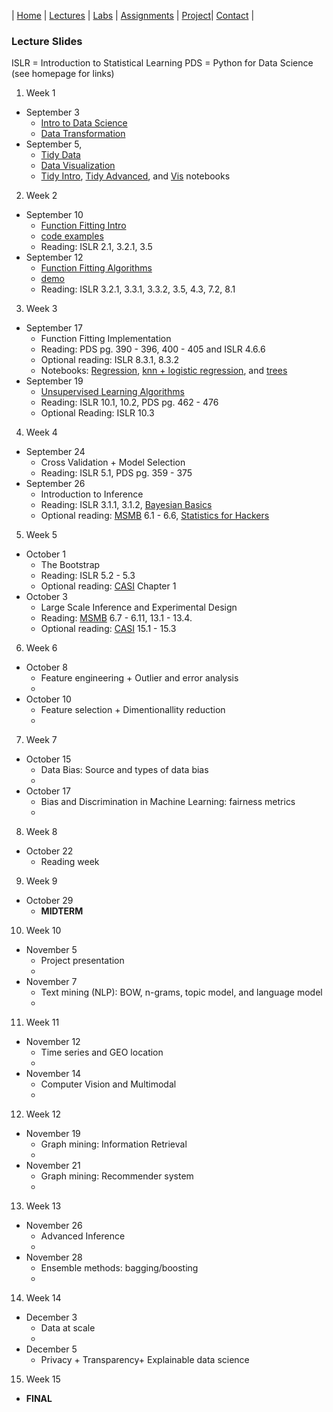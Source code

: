 | [Home](index.md) | [Lectures](lectures.md) | [Labs](labs.md) | [Assignments](assignments.md) | [Project](project.md)| [Contact](contact.md) |


### Lecture Slides

ISLR = Introduction to Statistical Learning
PDS = Python for Data Science
(see homepage for links)

1. Week 1
- September 3
  * [Intro to Data Science](lectures/Intro%20to%20data%20science.pdf)
  * [Data Transformation](lectures/data_transformations.pdf)
- September 5, 
  * [Tidy Data](lectures/tidy.pdf)
  * [Data Visualization](lectures/vis.pdf)
  * [Tidy Intro](lectures/pew.html), [Tidy Advanced](lectures/billboard.html), and
  [Vis](lectures/gapminder.html) notebooks

2. Week 2
- September 10
  * [Function Fitting Intro](https://observablehq.com/@krisrs1128/function-fitting)
  * [code examples](lectures/model_families_gallery.html)
  * Reading: ISLR 2.1, 3.2.1, 3.5
- September 12
  * [Function Fitting Algorithms](https://observablehq.com/@krisrs1128/function-fitting-crash-course)
  * [demo](https://observablehq.com/@krisrs1128/knn-bias-variance)
  * Reading: ISLR 3.2.1, 3.3.1, 3.3.2, 3.5, 4.3, 7.2, 8.1

3. Week 3
- September 17
  * Function Fitting Implementation
  * Reading: PDS pg. 390 - 396, 400 - 405 and ISLR 4.6.6
  * Optional reading: ISLR 8.3.1, 8.3.2
  * Notebooks: [Regression](https://colab.research.google.com/drive/1Ro8Jp975pBuW5DdljGmqXfMqSESFzfdY), [knn + logistic regression](https://colab.research.google.com/drive/1ZyUp1v7oaN8z0qk4Y-F_Dxz1TkBRFlNh), and [trees](https://colab.research.google.com/drive/1tv6npC_FnojKAo89zAHBWQColjYKQ-rd)
- September 19
  * [Unsupervised Learning Algorithms](https://observablehq.com/@krisrs1128/unsupervised-learning)
  * Reading: ISLR 10.1, 10.2, PDS pg. 462 - 476
  * Optional Reading: ISLR 10.3

4. Week 4
- September 24
  * Cross Validation + Model Selection
  * Reading: ISLR 5.1, PDS pg. 359 - 375
- September 26
  * Introduction to Inference
  * Reading: ISLR 3.1.1, 3.1.2, [Bayesian Basics](https://m-clark.github.io/bayesian-basics/)
  * Optional reading: [MSMB](http://web.stanford.edu/class/bios221/book/Chap-Testing.html) 6.1 - 6.6, [Statistics for Hackers](https://speakerdeck.com/jakevdp/statistics-for-hackers?slide=138)

5. Week 5
- October 1
  * The Bootstrap
  * Reading: ISLR 5.2 - 5.3
  * Optional reading: [CASI](https://web.stanford.edu/~hastie/CASI_files/PDF/casi.pdf) Chapter 1
- October 3
  * Large Scale Inference and Experimental Design
  * Reading: [MSMB](http://web.stanford.edu/class/bios221/book/Chap-Testing.html) 6.7 - 6.11, 13.1 - 13.4. 
  * Optional reading: [CASI](https://web.stanford.edu/~hastie/CASI_files/PDF/casi.pdf) 15.1 - 15.3

6. Week 6
- October 8
  * Feature engineering + Outlier and error analysis
  *
- October 10
  * Feature selection + Dimentionallity reduction
  *
  
7. Week 7
- October 15
  * Data Bias: Source and types of data bias
  *
- October 17
  * Bias and Discrimination in Machine Learning: fairness metrics 
  *
  
8. Week 8 
- October 22 
  * Reading week
  
9. Week 9
- October 29
  * **MIDTERM**

10. Week 10
- November 5
  * Project presentation
  *
- November 7
  * Text mining (NLP): BOW, n-grams, topic model, and language model
  *
  
11. Week 11
- November 12
  *  Time series and GEO location
  *
- November 14
  * Computer Vision and Multimodal
  *
  
12. Week 12
- November 19
  * Graph mining: Information Retrieval
  *
- November 21
  * Graph mining: Recommender system
  *
  
13. Week 13
- November 26
  * Advanced Inference
  *
- November 28
  * Ensemble methods: bagging/boosting
  *
  
14. Week 14
- December 3
  * Data at scale
  *
- December 5
  * Privacy + Transparency+ Explainable data science

15. Week 15
  * **FINAL**

